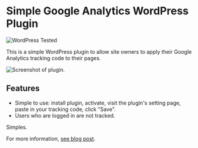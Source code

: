 # Simple Google Analytics WordPress Plugin

![WordPress Tested](https://img.shields.io/badge/wordpress-4.5.3%20tested-brightgreen.svg)

This is a simple WordPress plugin to allow site owners to apply their Google Analytics tracking code to their pages.

![Screenshot of plugin.](https://corenominal.org/wp-content/uploads/2015/11/simple-google-analytics-plugin-0.0.1.png)

## Features

* Simple to use: install plugin, activate, visit the plugin's setting page, paste in your tracking code, click "Save".
* Users who are logged in are not tracked.

Simples.

For more information, [see blog post](https://corenominal.org/2015/11/27/a-simple-google-analytics-wordpress-plugin/).
